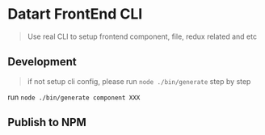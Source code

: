 # Datart FrontEnd CLI
> Use real CLI to setup frontend component, file, redux related and etc

## Development
> if not setup cli config, please run `node ./bin/generate` step by step

run `node ./bin/generate component XXX`

## Publish to NPM
